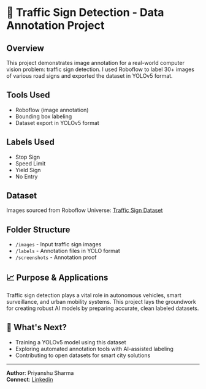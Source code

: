 # 🚦 Traffic Sign Detection - Data Annotation Project

## Overview
This project demonstrates image annotation for a real-world computer vision problem: traffic sign detection. I used Roboflow to label 30+ images of various road signs and exported the dataset in YOLOv5 format.

## Tools Used
- Roboflow (image annotation)
- Bounding box labeling
- Dataset export in YOLOv5 format

## Labels Used
- Stop Sign
- Speed Limit
- Yield Sign
- No Entry

## Dataset
Images sourced from Roboflow Universe: [Traffic Sign Dataset](https://universe.roboflow.com/traffic-sign-detection-vngbh/traffic-sign-detection-jgti0/dataset/1/download)

## Folder Structure
- `/images` - Input traffic sign images
- `/labels` - Annotation files in YOLO format
- `/screenshots` - Annotation proof


## 📈 Purpose & Applications
Traffic sign detection plays a vital role in autonomous vehicles, smart surveillance, and urban mobility systems. This project lays the groundwork for creating robust AI models by preparing accurate, clean labeled datasets.

## 📌 What's Next?
- Training a YOLOv5 model using this dataset
- Exploring automated annotation tools with AI-assisted labeling
- Contributing to open datasets for smart city solutions

---

**Author**: Priyanshu Sharma  
**Connect**:  [Linkedin](https://www.linkedin.com/in/priyanshu-sharma-5a9a97294/)


